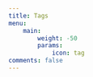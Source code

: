 ```yaml
---
title: Tags
menu:
    main: 
        weight: -50
        params:
            icon: tag
comments: false
---
```


